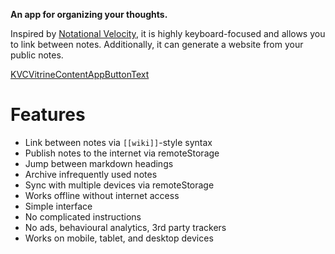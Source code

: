 **An app for organizing your thoughts.**

Inspired by [Notational Velocity](KVC_VITRINE_NV_URL), it is highly keyboard-focused and allows you to link between notes. Additionally, it can generate a website from your public notes.

<a class="KVCVitrineContentAppButton OLSKCommonButton OLSKCommonButtonPrimary" href="KVCVitrineTokenWriteURL">KVCVitrineContentAppButtonText</a>

# Features
- Link between notes via `[[wiki]]`-style syntax
- Publish notes to the internet via remoteStorage
- Jump between markdown headings
- Archive infrequently used notes
- Sync with multiple devices via remoteStorage
- Works offline without internet access
- Simple interface
- No complicated instructions
- No ads, behavioural analytics, 3rd party trackers
- Works on mobile, tablet, and desktop devices
